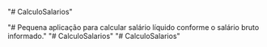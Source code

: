 "# CalculoSalarios" 

"# Pequena aplicação para calcular salário líquido conforme o salário bruto informado." 
"# CalculoSalarios" 
"# CalculoSalarios" 
